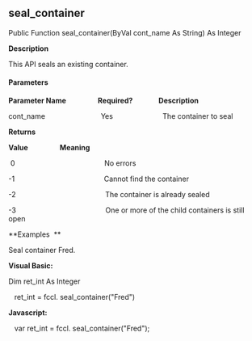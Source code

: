 seal_container
--------------

Public Function seal_container(ByVal cont_name As String) As Integer

**Description**

This API seals an existing container.

#### Parameters
**Parameter Name**                **Required?**             **Description**

cont_name                            Yes                         The container to seal

**Returns**

**Value**                **Meaning**

 0                                             No errors

-1                                             Cannot find the container

-2                                             The container is already sealed

-3                                             One or more of the child containers is still open

**Examples  **

 Seal container Fred.

**Visual Basic:**

Dim ret_int As Integer

   ret_int = fccl. seal_container("Fred")

**Javascript:**

   var ret_int = fccl. seal_container("Fred");